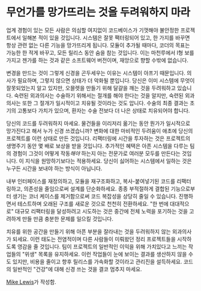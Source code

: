 # 무언가를 망가뜨리는 것을 두려워하지 마라

업계 경험이 있는 모든 사람은 의심할 여지없이 코드베이스가 기껏해야 불안정한 프로젝트에서 일해본 적이 있을 것입니다. 시스템은 잘못 팩터링되어 있고, 한 가지를 바꾸면 항상 관련 없는 다른 기능을 망가뜨리게 됩니다. 모듈이 추가될 때마다, 코더의 목표는 가능한 한 적게 바꾸고, 모든 릴리스 동안 숨을 참는 것입니다. 이는 마천루에서 I형 보를 가지고 젠가를 하는 것과 같은 소프트웨어 버전이며, 재앙으로 향할 수밖에 없습니다.

변경을 만드는 것이 그렇게 신경을 곤두세우는 이유는 시스템이 아프기 때문입니다. 의사가 필요하며, 그렇지 않으면 상태가 더 악화될 뿐입니다. 당신은 이미 시스템에 무엇이 잘못되었는지 알고 있지만, 오믈렛을 만들기 위해 달걀을 깨는 것을 두려워하고 있습니다. 숙련된 외과의사는 수술하기 위해서는 절개를 해야 한다는 것을 알지만, 숙련된 외과의사는 또한 그 절개가 일시적이고 치유될 것이라는 것도 압니다. 수술의 최종 결과는 초기의 고통보다 가치가 있으며, 환자는 수술 전보다 더 나은 상태로 치유되어야 합니다.

당신의 코드를 두려워하지 마세요. 물건들을 이리저리 옮기는 동안 뭔가가 일시적으로 망가진다고 해서 누가 신경 쓰겠습니까? 변화에 대한 마비적인 두려움이 애초에 당신의 프로젝트를 이런 상태로 만든 것입니다. 리팩터링에 시간을 투자하는 것은 프로젝트의 생명주기 동안 몇 배로 보상을 받을 것입니다. 추가적인 혜택은 아픈 시스템을 다루는 팀의 경험이 그것이 어떻게 작동*해야* 하는지 아는 전문가로 여러분 모두를 만든다는 것입니다. 이 지식을 원망하기보다는 적용하세요. 당신이 싫어하는 시스템에서 일하는 것은 누구든 시간을 보내야 하는 방식이 아닙니다.

내부 인터페이스를 재정의하고, 모듈을 재구조화하고, 복사-붙여넣기된 코드를 리팩터링하고, 의존성을 줄임으로써 설계를 단순화하세요. 종종 부적절하게 결합된 기능으로부터 생기는 코너 케이스를 제거함으로써 코드 복잡성을 상당히 줄일 수 있습니다. 진행하면서 테스트하며 오래된 구조를 새로운 것으로 천천히 전환하세요. "한 번에 대대적으로" 대규모 리팩터링을 달성하려고 시도하는 것은 중간에 전체 노력을 포기하는 것을 고려하게 만들 만큼 충분한 문제를 일으킬 것입니다.

치유를 위한 공간을 만들기 위해 아픈 부분을 잘라내는 것을 두려워하지 않는 외과의사가 되세요. 이런 태도는 전염적이며 다른 사람들이 미뤄왔던 정리 프로젝트들을 시작하도록 영감을 줄 것입니다. 팀이 프로젝트의 일반적인 이익을 위해 가치있다고 느끼는 작업들의 "위생" 목록을 유지하세요. 이런 작업들이 눈에 보이는 결과를 생산하지 않을 수도 있지만, 비용을 줄이고 향후 릴리스를 가속화할 것이라고 관리진을 설득하세요. 코드의 일반적인 "건강"에 대해 신경 쓰는 것을 결코 멈추지 마세요.

[Mike Lewis](http://programmer.97things.oreilly.com/wiki/index.php/Mike_Lewis)가 작성함.
